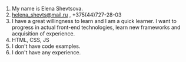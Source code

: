 1. My name is Elena Shevtsova.
2. helena_shevts@mail.ru , +375(44)727-28-03
3. I have a great willingness to learn and I am а quick learner. I want to progress in actual front-end technologies, learn new frameworks and acquisition of experience. 
4. HTML, CSS, JS
5. I don't have code examples.
6. I don't have any experience.